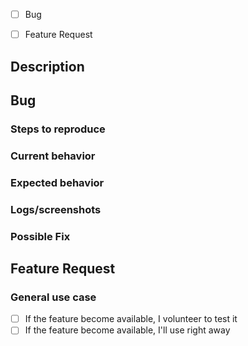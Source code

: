 
 - [ ] Bug

 - [ ] Feature Request
 
## Description

## Bug 
### Steps to reproduce

### Current behavior

### Expected behavior

### Logs/screenshots

### Possible Fix

## Feature Request
### General use case
- [ ] If the feature become available, I volunteer to test it
- [ ] If the feature become available, I'll use right away
